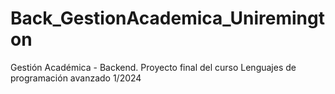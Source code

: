 # Back_GestionAcademica_Uniremington
Gestión Académica - Backend. Proyecto final del curso Lenguajes de programación avanzado 1/2024
